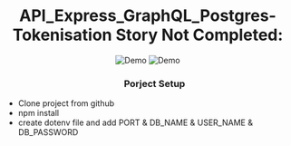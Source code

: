 <h1 align="center">API_Express_GraphQL_Postgres-Tokenisation Story Not Completed:</h1>
<div align="center">
  <img alt="Demo" src="https://www.datocms-assets.com/48401/1627660510-graphql-vs-rest-api.jpg?fit=max&w=900" />
    <img alt="Demo" src="https://miro.medium.com/v2/resize:fit:645/1*fhdapW2BhpMApkqY78pI5w.jpeg" />
</div>

<ul>
<h3 align="center">Porject  Setup</h3>
<li>Clone project from github</li>
<li>npm install</li>
<li>create dotenv file and add PORT & DB_NAME & USER_NAME & DB_PASSWORD</li>
</ul>
